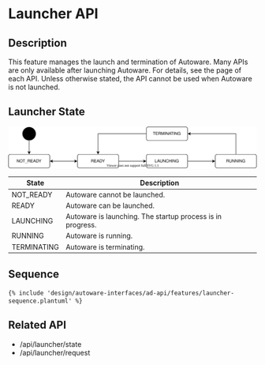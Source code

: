 # Launcher API

## Description

This feature manages the launch and termination of Autoware. Many APIs are only available after launching Autoware.
For details, see the page of each API. Unless otherwise stated, the API cannot be used when Autoware is not launched.

## Launcher State

![launcher-state](./launcher-state.drawio.svg)

| State       | Description                                                |
| ----------- | ---------------------------------------------------------- |
| NOT_READY   | Autoware cannot be launched.                               |
| READY       | Autoware can be launched.                                  |
| LAUNCHING   | Autoware is launching. The startup process is in progress. |
| RUNNING     | Autoware is running.                                       |
| TERMINATING | Autoware is terminating.                                   |

## Sequence

```plantuml
{% include 'design/autoware-interfaces/ad-api/features/launcher-sequence.plantuml' %}
```

## Related API

- /api/launcher/state
- /api/launcher/request
